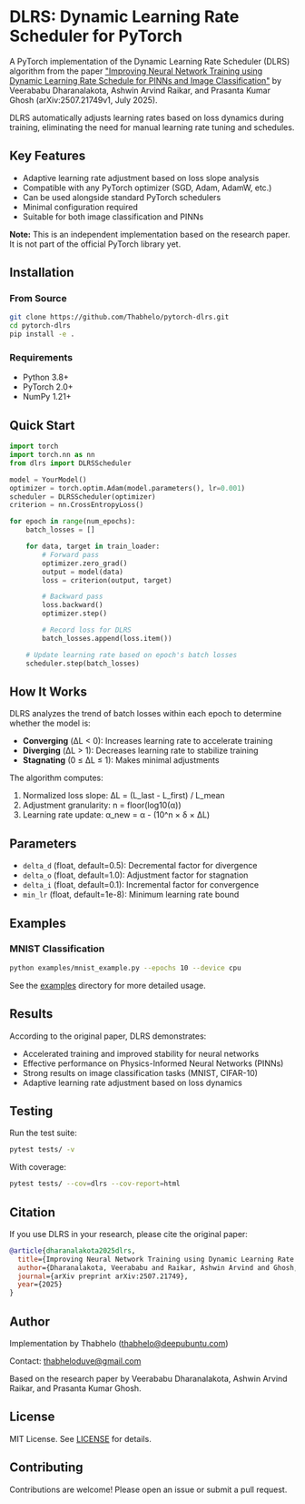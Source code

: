 # DLRS: Dynamic Learning Rate Scheduler for PyTorch

A PyTorch implementation of the Dynamic Learning Rate Scheduler (DLRS) algorithm from the paper ["Improving Neural Network Training using Dynamic Learning Rate Schedule for PINNs and Image Classification"](https://arxiv.org/abs/2507.21749) by Veerababu Dharanalakota, Ashwin Arvind Raikar, and Prasanta Kumar Ghosh (arXiv:2507.21749v1, July 2025).

DLRS automatically adjusts learning rates based on loss dynamics during training, eliminating the need for manual learning rate tuning and schedules.

## Key Features

- Adaptive learning rate adjustment based on loss slope analysis
- Compatible with any PyTorch optimizer (SGD, Adam, AdamW, etc.)
- Can be used alongside standard PyTorch schedulers
- Minimal configuration required
- Suitable for both image classification and PINNs

**Note:** This is an independent implementation based on the research paper. It is not part of the official PyTorch library yet.

## Installation

### From Source

```bash
git clone https://github.com/Thabhelo/pytorch-dlrs.git
cd pytorch-dlrs
pip install -e .
```

### Requirements

- Python 3.8+
- PyTorch 2.0+
- NumPy 1.21+

## Quick Start

```python
import torch
import torch.nn as nn
from dlrs import DLRSScheduler

model = YourModel()
optimizer = torch.optim.Adam(model.parameters(), lr=0.001)
scheduler = DLRSScheduler(optimizer)
criterion = nn.CrossEntropyLoss()

for epoch in range(num_epochs):
    batch_losses = []

    for data, target in train_loader:
        # Forward pass
        optimizer.zero_grad()
        output = model(data)
        loss = criterion(output, target)

        # Backward pass
        loss.backward()
        optimizer.step()

        # Record loss for DLRS
        batch_losses.append(loss.item())

    # Update learning rate based on epoch's batch losses
    scheduler.step(batch_losses)
```

## How It Works

DLRS analyzes the trend of batch losses within each epoch to determine whether the model is:

- **Converging** (ΔL < 0): Increases learning rate to accelerate training
- **Diverging** (ΔL > 1): Decreases learning rate to stabilize training
- **Stagnating** (0 ≤ ΔL ≤ 1): Makes minimal adjustments

The algorithm computes:

1. Normalized loss slope: ΔL = (L_last - L_first) / L_mean
2. Adjustment granularity: n = floor(log10(α))
3. Learning rate update: α_new = α - (10^n × δ × ΔL)

## Parameters

- `delta_d` (float, default=0.5): Decremental factor for divergence
- `delta_o` (float, default=1.0): Adjustment factor for stagnation
- `delta_i` (float, default=0.1): Incremental factor for convergence
- `min_lr` (float, default=1e-8): Minimum learning rate bound

## Examples

### MNIST Classification

```bash
python examples/mnist_example.py --epochs 10 --device cpu
```

See the [examples](examples/) directory for more detailed usage.

## Results

According to the original paper, DLRS demonstrates:

- Accelerated training and improved stability for neural networks
- Effective performance on Physics-Informed Neural Networks (PINNs)
- Strong results on image classification tasks (MNIST, CIFAR-10)
- Adaptive learning rate adjustment based on loss dynamics

## Testing

Run the test suite:

```bash
pytest tests/ -v
```

With coverage:

```bash
pytest tests/ --cov=dlrs --cov-report=html
```

## Citation

If you use DLRS in your research, please cite the original paper:

```bibtex
@article{dharanalakota2025dlrs,
  title={Improving Neural Network Training using Dynamic Learning Rate Schedule for PINNs and Image Classification},
  author={Dharanalakota, Veerababu and Raikar, Ashwin Arvind and Ghosh, Prasanta Kumar},
  journal={arXiv preprint arXiv:2507.21749},
  year={2025}
}
```

## Author

Implementation by Thabhelo (thabhelo@deepubuntu.com)

Contact: thabheloduve@gmail.com

Based on the research paper by Veerababu Dharanalakota, Ashwin Arvind Raikar, and Prasanta Kumar Ghosh.

## License

MIT License. See [LICENSE](LICENSE) for details.

## Contributing

Contributions are welcome! Please open an issue or submit a pull request.
